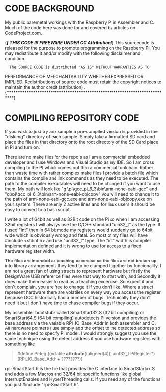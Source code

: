 # CODE BACKGROUND
My public baremetal workings with the Raspberry Pi in Assembler and C. Much of the code here was done for and covered by articles on CodeProject.com.
>
{***************[ THIS CODE IS FREEWARE UNDER CC Attribution]***************}
      This sourcecode is released for the purpose to promote programming 
   on the Raspberry Pi. You may redistribute it and/or modify with the
   following disclaimer and condition.
   
      The SOURCE CODE is distributed "AS IS" WITHOUT WARRANTIES AS TO
   PERFORMANCE OF MERCHANTABILITY WHETHER EXPRESSED OR IMPLIED.
   Redistributions of source code must retain the copyright notices to
   maintain the author credit (attribution) .								              
{***************************************************************************}             	
>
# COMPILING REPOSITORY CODE
>
If you wish to just try any sample a pre-compiled version is provided in the "diskimg" directory of each sample. Simply take a formatted SD card and place the files in that directory onto the root directory of the SD Card place in Pi and turn on. 
>
There are no make files for the repo's as I am a commercial embedded developer and I use Windows and Visual Studio as my IDE. So I am cross compiling to the PI which comes out thru a commercial toolchain. Rather than waste time with rather complex make files I provide a batch file which contains the compile and link commands as they need to be executed. The path to the compiler executables will need to be changed if you want to use them. My path will look like "g:\pi\gcc_pi_6_3\bin\arm-none-eabi-gcc" and "g:\pi\gcc_pi_6_3\bin\arm-none-eabi-objcopy" you will need to change it to the path of arm-none-eabi-gcc.exe and arm-none-eabi-objcopy.exe on your system. There are only 2 active lines and for linux users it should be easy to convert to a bash script.
>
I write a lot of 64bit as well as 32Bit code on the Pi so when I am accessing 32bit registers I will always use the C/C++ standard "uin32_t" as the type. If I used "int" then in 64 bit mode my registers would suddenly go to 64bit wide which is obviously wrong and fatal. So most of my files will have #include <stdint.h> and use "unit32_t" type. The "int" width is compiler implementation defined and it is wrong to use for access to a fixed hardware register width. 
>
The files are intended as teaching excercise so the files are not broken up into library arrangements they tend to be clumped together by funcionality. I am not a great fan of using structs to represent hardware but firstly the DesignWare USB reference files were that way to start with, and Secondly it does make them easier to read as a teaching excercise. So expect it and don't complain, you are free to change it if you don't like. Where a struct represent hardware there are volatiles on every way you access the register because GCC historically had a number of bugs. Technically they don't need it but I don't have time to chase compiler bugs if they occur.
>
My assembler bootstubs called SmartStart32.S (32 bit compiling) or SmartStart64.S (64 bit compiling) autodetects Pi version and provides the base address via the variable RPi_IO_Base_Addr in both assembler and C. All hardware pointers I use simply add the offset to the detected address so there is no need to specify Pi model. I would strongly suggest you use the same technique using the detect address if you use hardware registers with something like
>
>#define PiReg ((volatile __attribute__((aligned(4))) uint32_t PiRegister*) (RPi_IO_Base_Addr + ????????))
>
rpi-SmartStart.h is the file that provides the C interface to SmartStartxx.S and adds a few Macros and 32/64 bit specific functions like global InterruptEnables and HyperThreading calls. If you need any of the functions you just #include "rpi-SmartStart.h".
